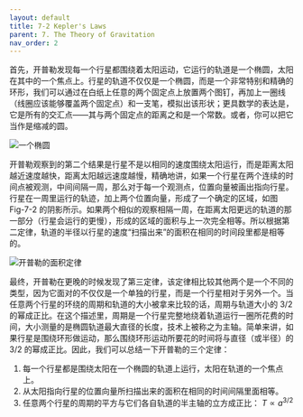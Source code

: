 ```yaml
---
layout: default
title: 7-2 Kepler's Laws
parent: 7. The Theory of Gravitation
nav_order: 2
---
```

首先，开普勒发现每一个行星都围绕着太阳运动，它运行的轨道是一个椭圆，太阳在其中的一个焦点上。行星的轨道不仅仅是一个椭圆，而是一个非常特别和精确的环形，我们可以通过在白纸上任意的两个固定点上放置两个图钉，再加上一圈线（线圈应该能够覆盖两个固定点）和一支笔，模拟出该形状；更具数学的表达是，它是所有的交汇点——其与两个固定点的距离之和是一个常数。或者，你可以把它当作是缩减的圆。

![一个椭圆](/notes-of-feynman-lectures-on-physics/assets/volume-1/fig-7-1.png)

开普勒观察到的第二个结果是行星不是以相同的速度围绕太阳运行，而是距离太阳越近速度越快，距离太阳越远速度越慢，精确地讲，如果一个行星在两个连续的时间点被观测，中间间隔一周，那么对于每一个观测点，位置向量被画出指向行星。行星在一周里运行的轨迹，加上两个位置向量，形成了一个确定的区域，如图 Fig-7-2 的阴影所示。如果两个相似的观察相隔一周，在距离太阳更远的轨道的那一部分（行星会运行的更慢），形成的区域的面积与上一次完全相等。所以根据第二定律，轨道的半径以行星的速度“扫描出来”的面积在相同的时间段里都是相等的。

![开普勒的面积定律](/notes-of-feynman-lectures-on-physics/assets/volume-1/fig-7-2.png)

最终，开普勒在更晚的时候发现了第三定律，该定律相比较其他两个是一个不同的类型，因为它面对的不仅仅是一个单独的行星，而是一个行星相对于另外一个。当任意两个行星的环绕的周期和轨道的大小被拿来比较的话，周期与轨道大小的 $3/2$ 的幂成正比。在这个描述里，周期是一个行星完整地绕着轨道运行一圈所花费的时间，大小测量的是椭圆轨道最大直径的长度，技术上被称之为主轴。简单来讲，如果行星是围绕环形做运动，那么围绕环形运动所要花的时间将与直径（或半径）的 $3/2$ 的幂成正比。因此，我们可以总结一下开普勒的三个定律：
1. 每一个行星都是围绕太阳在一个椭圆的轨道上运行，太阳在轨道的一个焦点上。
2. 从太阳指向行星的位置向量所扫描出来的面积在相同的时间间隔里面相等。
3. 任意两个行星的周期的平方与它们各自轨道的半主轴的立方成正比： $T \propto{a^{3/2}}$
